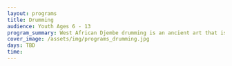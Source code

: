 ```yaml
---
layout: programs
title: Drumming
audience: Youth Ages 6 - 13
program_summary: West African Djembe drumming is an ancient art that is fun! The youth learn easy drumming patterns, phrases and rhythmic sounds, while also learning about their culture and history.
cover_image: /assets/img/programs_drumming.jpg
days: TBD
time:
---
```


